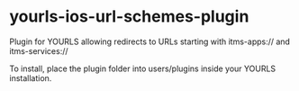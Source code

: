 yourls-ios-url-schemes-plugin
=============================

Plugin for YOURLS allowing redirects to URLs starting with itms-apps:// and itms-services://

To install, place the plugin folder into users/plugins inside your YOURLS installation.
